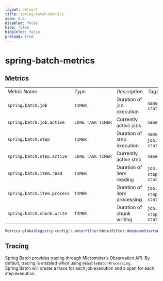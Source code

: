 ```yaml
---
layout: default 
title: spring-batch-metrics  
zoom: 0.6   
disabled: false 
hide: false 
hideInToc: false    
preload: true   
---
```


<!--
https://docs.spring.io/spring-batch/reference/monitoring-and-metrics.html
-->

# spring-batch-metrics   

## Metrics    
|                             |                   |                             |                                   |
| --------------------------- | ----------------- | --------------------------- | --------------------------------- |
| _Metric Name_               | _Type_            | _Description_               | _Tags_                            |
| `spring.batch.job`          | `TIMER`           | Duration of job execution   | `name`, `status`                  |
| `spring.batch.job.active`   | `LONG_TASK_TIMER` | Currently active jobs       | `name`                            |
| `spring.batch.step`         | `TIMER`           | Duration of step execution  | `name`, `job.name`, `status`      |
| `spring.batch.step.active`  | `LONG_TASK_TIMER` | Currently active step       | `name`                            |
| `spring.batch.item.read`    | `TIMER`           | Duration of item reading    | `job.name`, `step.name`, `status` |
| `spring.batch.item.process` | `TIMER`           | Duration of item processing | `job.name`, `step.name`, `status` |
| `spring.batch.chunk.write`  | `TIMER`           | Duration of chunk writing   | `job.name`, `step.name`, `status` |


```java
Metrics.globalRegistry.config().meterFilter(MeterFilter.denyNameStartsWith("spring.batch"))
```


## Tracing    
Spring Batch provides tracing through Micrometer’s Observation API. By default, tracing is enabled when using `@EnableBatchProcessing`.   
Spring Batch will create a trace for each job execution and a span for each step execution.     